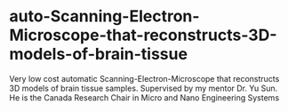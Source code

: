 # auto-Scanning-Electron-Microscope-that-reconstructs-3D-models-of-brain-tissue
Very low cost automatic Scanning-Electron-Microscope that reconstructs 3D models of brain tissue samples. Supervised by my mentor Dr. Yu Sun. He is the Canada Research Chair in Micro and Nano Engineering Systems
